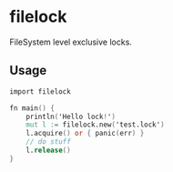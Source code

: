 filelock
========

FileSystem level exclusive locks.

Usage
-----

```v
import filelock

fn main() {
	println('Hello lock!')
	mut l := filelock.new('test.lock')
	l.acquire() or { panic(err) }
	// do stuff
	l.release()
}
```
